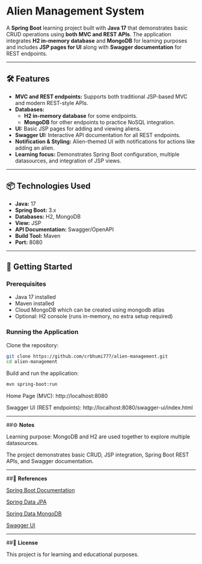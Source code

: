 # Alien Management System

A **Spring Boot** learning project built with **Java 17** that demonstrates basic CRUD operations using **both MVC and REST APIs**. The application integrates **H2 in-memory database** and **MongoDB** for learning purposes and includes **JSP pages for UI** along with **Swagger documentation** for REST endpoints.

---

## 🛠 Features

- **MVC and REST endpoints:** Supports both traditional JSP-based MVC and modern REST-style APIs.  
- **Databases:**  
  - **H2 in-memory database** for some endpoints.  
  - **MongoDB** for other endpoints to practice NoSQL integration.  
- **UI:** Basic JSP pages for adding and viewing aliens.  
- **Swagger UI:** Interactive API documentation for all REST endpoints.  
- **Notification & Styling:** Alien-themed UI with notifications for actions like adding an alien.  
- **Learning focus:** Demonstrates Spring Boot configuration, multiple datasources, and integration of JSP views.  

---

## 📦 Technologies Used

- **Java:** 17  
- **Spring Boot:** 3.x  
- **Databases:** H2, MongoDB  
- **View:** JSP  
- **API Documentation:** Swagger/OpenAPI  
- **Build Tool:** Maven  
- **Port:** 8080  

---

## 🚀 Getting Started

### Prerequisites

- Java 17 installed  
- Maven installed  
- Cloud MongoDB which can be created using mongodb atlas 
- Optional: H2 console (runs in-memory, no extra setup required)

### Running the Application

Clone the repository:

```bash
git clone https://github.com/crbhumi777/alien-management.git
cd alien-management
```

Build and run the application:

```bash
mvn spring-boot:run
```

Home Page (MVC): http://localhost:8080

Swagger UI (REST endpoints): http://localhost:8080/swagger-ui/index.html

---

##⚙️ **Notes**

Learning purpose: MongoDB and H2 are used together to explore multiple datasources.

The project demonstrates basic CRUD, JSP integration, Spring Boot REST APIs, and Swagger documentation.

---

##📌 **References**

[Spring Boot Documentation](https://spring.io/projects/spring-boot)

[Spring Data JPA](https://spring.io/projects/spring-data-jpa)

[Spring Data MongoDB](https://spring.io/projects/spring-data-mongodb)

[Swagger UI](https://swagger.io/tools/swagger-ui/)

---

##📝 **License**

This project is for learning and educational purposes.

